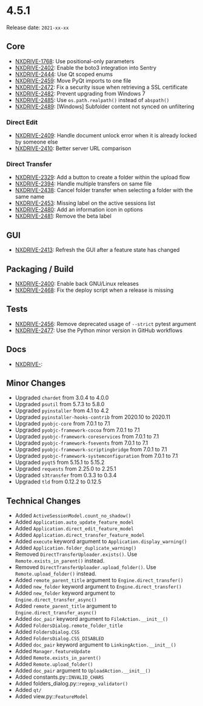 # 4.5.1

Release date: `2021-xx-xx`

## Core

- [NXDRIVE-1768](https://jira.nuxeo.com/browse/NXDRIVE-1768): Use positional-only parameters
- [NXDRIVE-2402](https://jira.nuxeo.com/browse/NXDRIVE-2402): Enable the boto3 integration into Sentry
- [NXDRIVE-2444](https://jira.nuxeo.com/browse/NXDRIVE-2444): Use Qt scoped enums
- [NXDRIVE-2459](https://jira.nuxeo.com/browse/NXDRIVE-2459): Move PyQt imports to one file
- [NXDRIVE-2472](https://jira.nuxeo.com/browse/NXDRIVE-2472): Fix a security issue when retrieving a SSL certificate
- [NXDRIVE-2482](https://jira.nuxeo.com/browse/NXDRIVE-2482): Prevent upgrading from Windows 7
- [NXDRIVE-2485](https://jira.nuxeo.com/browse/NXDRIVE-2485): Use `os.path.realpath()` instead of `abspath()`
- [NXDRIVE-2489](https://jira.nuxeo.com/browse/NXDRIVE-2489): [Windows] Subfolder content not synced on unfiltering

### Direct Edit

- [NXDRIVE-2409](https://jira.nuxeo.com/browse/NXDRIVE-2409): Handle document unlock error when it is already locked by someone else
- [NXDRIVE-2410](https://jira.nuxeo.com/browse/NXDRIVE-2410): Better server URL comparison

### Direct Transfer

- [NXDRIVE-2329](https://jira.nuxeo.com/browse/NXDRIVE-2329): Add a button to create a folder within the upload flow
- [NXDRIVE-2394](https://jira.nuxeo.com/browse/NXDRIVE-2394): Handle multiple transfers on same file
- [NXDRIVE-2438](https://jira.nuxeo.com/browse/NXDRIVE-2438): Cancel folder transfer when selecting a folder with the same name
- [NXDRIVE-2453](https://jira.nuxeo.com/browse/NXDRIVE-2453): Missing label on the active sessions list
- [NXDRIVE-2480](https://jira.nuxeo.com/browse/NXDRIVE-2480): Add an information icon in options
- [NXDRIVE-2481](https://jira.nuxeo.com/browse/NXDRIVE-2481): Remove the beta label

## GUI

- [NXDRIVE-2413](https://jira.nuxeo.com/browse/NXDRIVE-2413): Refresh the GUI after a feature state has changed

## Packaging / Build

- [NXDRIVE-2400](https://jira.nuxeo.com/browse/NXDRIVE-2400): Enable back GNU/Linux releases
- [NXDRIVE-2468](https://jira.nuxeo.com/browse/NXDRIVE-2468): Fix the deploy script when a release is missing

## Tests

- [NXDRIVE-2456](https://jira.nuxeo.com/browse/NXDRIVE-2456): Remove deprecated usage of `--strict` pytest argument
- [NXDRIVE-2477](https://jira.nuxeo.com/browse/NXDRIVE-2477): Use the Python minor version in GitHub workflows

## Docs

- [NXDRIVE-](https://jira.nuxeo.com/browse/NXDRIVE-):

## Minor Changes

- Upgraded `chardet` from 3.0.4 to 4.0.0
- Upgraded `psutil` from 5.7.3 to 5.8.0
- Upgraded `pyinstaller` from 4.1 to 4.2
- Upgraded `pyinstaller-hooks-contrib` from 2020.10 to 2020.11
- Upgraded `pyobjc-core` from 7.0.1 to 7.1
- Upgraded `pyobjc-framework-cocoa` from 7.0.1 to 7.1
- Upgraded `pyobjc-framework-coreservices` from 7.0.1 to 7.1
- Upgraded `pyobjc-framework-fsevents` from 7.0.1 to 7.1
- Upgraded `pyobjc-framework-scriptingbridge` from 7.0.1 to 7.1
- Upgraded `pyobjc-framework-systemconfiguration` from 7.0.1 to 7.1
- Upgraded `pyqt5` from 5.15.1 to 5.15.2
- Upgraded `requests` from 2.25.0 to 2.25.1
- Upgraded `s3transfer` from 0.3.3 to 0.3.4
- Upgraded `tld` from 0.12.2 to 0.12.5

## Technical Changes

- Added `ActiveSessionModel.count_no_shadow()`
- Added `Application.auto_update_feature_model`
- Added `Application.direct_edit_feature_model`
- Added `Application.direct_transfer_feature_model`
- Added `execute` keyword argument to `Application.display_warning()`
- Added `Application.folder_duplicate_warning()`
- Removed `DirectTransferUploader.exists()`. Use `Remote.exists_in_parent()` instead.
- Removed `DirectTransferUploader.upload_folder()`. Use `Remote.upload_folder()` instead.
- Added `remote_parent_title` argument to `Engine.direct_transfer()`
- Added `new_folder` keyword argument to `Engine.direct_transfer()`
- Added `new_folder` keyword argument to `Engine.direct_transfer_async()`
- Added `remote_parent_title` argument to `Engine.direct_transfer_async()`
- Added `doc_pair` keyword argument to `FileAction.__init__()`
- Added `FoldersDialog.remote_folder_title`
- Added `FoldersDialog.CSS`
- Added `FoldersDialog.CSS_DISABLED`
- Added `doc_pair` keyword argument to `LinkingAction.__init__()`
- Added `Manager.featureUpdate`
- Added `Remote.exists_in_parent()`
- Added `Remote.upload_folder()`
- Added `doc_pair` argument to `UploadAction.__init__()`
- Added constants.py::`INVALID_CHARS `
- Added folders_dialog.py::`regexp_validator()`
- Added `qt/`
- Added view.py::`FeatureModel`
